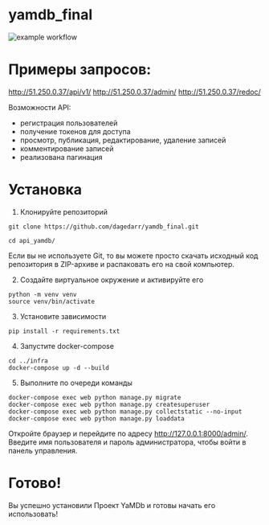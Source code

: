 # yamdb_final
![example workflow](https://github.com/dagedarr/yamdb_final/actions/workflows/yamdb_workflow.yml/badge.svg)


# Примеры запросов:
http://51.250.0.37/api/v1/
http://51.250.0.37/admin/
http://51.250.0.37/redoc/
    
Возможности API: 
- регистрация пользователей 
- получение токенов для доступа 
- просмотр, публикация, редактирование, удаление записей 
- комментирование записей 
- реализована пагинация 

# Установка

1. Клонируйте репозиторий
```
git clone https://github.com/dagedarr/yamdb_final.git

cd api_yamdb/
```
Если вы не используете Git, то вы можете просто скачать исходный код репозитория в ZIP-архиве и распаковать его на свой компьютер.

2. Создайте виртуальное окружение и активируйте его
```
python -m venv venv
source venv/bin/activate
```
3. Установите зависимости
```
pip install -r requirements.txt
```

4. Запустите docker-compose 
```
cd ../infra
docker-compose up -d --build 
```

5. Выполните по очереди команды
```
docker-compose exec web python manage.py migrate
docker-compose exec web python manage.py createsuperuser
docker-compose exec web python manage.py collectstatic --no-input
docker-compose exec web python manage.py loaddata
```
Откройте браузер и перейдите по адресу http://127.0.0.1:8000/admin/. Введите имя пользователя и пароль администратора, чтобы войти в панель управления.

# Готово!
Вы успешно установили Проект YaMDb и готовы начать его использовать!
